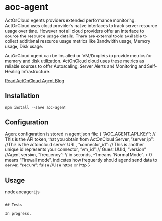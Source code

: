 # aoc-agent

ActOnCloud Agents providers extended performance monitoring. ActOnCloud uses cloud provider’s native interfaces to track server resource usage over time. However not all cloud providers offer an interface to source the resource usage details. There are external tools available to collect additional resource usage metrics like Bandwidth usage, Memory usage, Disk usage.

ActOnCloud Agent can be installed on VM/Droplets to provide metrics for memory and disk utilization. ActOnCloud cloud uses these metrics as reliable sources to offer Autoscaling, Server Alerts and Monitoring and Self-Healing Infrastructure.

[Read ActOnCloud Agent Blog](http://www.actoncloud.com/blog/how-to-install-and-use-the-actoncloud-agent/)

## Installation
```
npm install --save aoc-agent
```

## Configuration

Agent configuration is stored in agent.json file:
{
   “AOC_AGENT_API_KEY”: // This is the API token, that you obtain from ActOnCloud Server,
   “server_ip”: //This is the actoncloud server URL,
   “connector_id”: // This is another unique id represents your connector,
   “vm_id”: // Guest UUId,
   “version”: //Agent version,
   “frequency”: // in seconds, -1 means “Normal Mode”. > 0 means “Firewall mode”, indicates how frequently should agend send data to server,
   “secure”: false //Use https or http
}

## Usage

node aocagent.js

```

## Tests

In progress.
